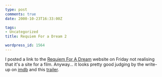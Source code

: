 ```yaml
---
type: post
comments: true
date: 2000-10-23T16:33:00Z

tags:
- Uncategorized
title: Requiem For a Dream 2

wordpress_id: 1564
---
```


I posted a link to the [Requiem For A Dream](http://www.requiemforadream.com/) website on Friday not realising that it's a site for a film. Anyway…  it looks pretty good judging by the write-up on [imdb](http://uk.imdb.com/Title?0180093) and this [trailer](http://www.apple.com/trailers/artisan/requiem.html). 
